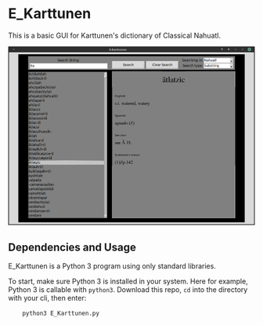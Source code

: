 E_Karttunen
==========

This is a basic GUI for Karttunen's dictionary of Classical Nahuatl.

![Alt text](.img/Screenshot_2020-08-25_01-24-19.png)

Dependencies and Usage
--------------
E_Karttunen is a Python 3 program using only standard libraries.

To start, make sure Python 3 is installed in your system. Here for example, Python 3 is callable with `python3`. Download this repo, `cd`  into the directory with your cli, then enter:

        python3 E_Karttunen.py